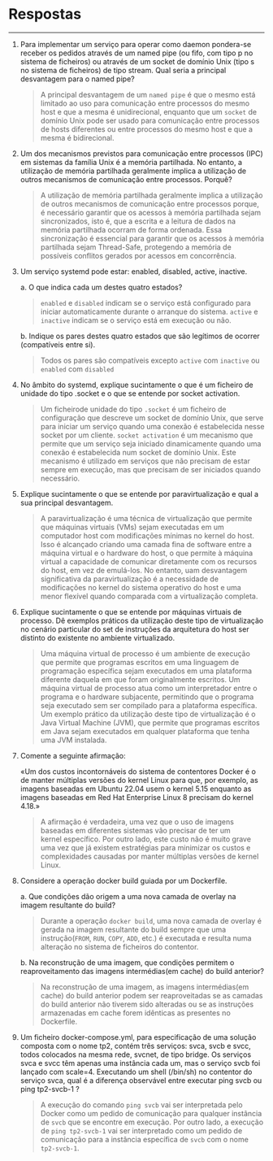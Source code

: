 # Respostas

---

1) Para implementar um serviço para operar como daemon pondera-se receber os pedidos através de um named pipe (ou fifo,
   com tipo p no sistema de ficheiros) ou através de um socket de domínio Unix (tipo s no sistema de ficheiros) de tipo
   stream. Qual seria a principal desvantagem para o named pipe?

   > A principal desvantagem de um `named pipe` é que o mesmo está limitado ao uso para comunicação entre processos do
   > mesmo host e que a mesma é unidirecional, enquanto que um `socket` de domínio Unix pode ser usado para comunicação
   entre processos de hosts
   > diferentes ou entre processos do mesmo host e que a mesma é bidirecional.

2) Um dos mecanismos previstos para comunicação entre processos (IPC) em sistemas da família Unix é a memória
   partilhada. No entanto, a utilização de memória partilhada geralmente implica a utilização de outros mecanismos de
   comunicação entre processos. Porquê?

   > A utilização de memória partilhada geralmente implica a utilização de outros mecanismos de comunicação entre
   > processos porque, é necessário garantir que os acessos à memória partilhada sejam sincronizados, isto é, que a
   > escrita e a leitura de dados na memória partilhada ocorram de forma ordenada. Essa sincronização é essencial para
   > garantir que os acessos à memória partilhada sejam Thread-Safe, protegendo a memória de possíveis conflitos gerados
   > por acessos em concorrência.

3) Um serviço systemd pode estar: enabled, disabled, active, inactive.

   a. O que indica cada um destes quatro estados?
   > `enabled` e `disabled` indicam se o serviço está configurado para iniciar automaticamente durante o arranque do
   > sistema. `active` e `inactive` indicam se o serviço está em execução ou não.

   b. Indique os pares destes quatro estados que são legítimos de ocorrer (compatíveis entre si).
   > Todos os pares são compatíveis excepto `active` com `inactive` ou `enabled` com `disabled`

4) No âmbito do systemd, explique sucintamente o que é um ficheiro de unidade do tipo .socket e o que se entende por
   socket activation.

   > Um ficheirode unidade do tipo `.socket` é um ficheiro de configuração que descreve um socket de domínio Unix, que
   > serve para iniciar um serviço quando uma conexão é estabelecida nesse socket por um cliente. `socket activation` é
   > um mecanismo que permite que um serviço seja iniciado dinamicamente quando uma conexão é estabelecida num socket de
   > domínio Unix. Este mecanismo é utilizado em serviços que não precisam de estar sempre em execução, mas que
   > precisam de ser iniciados quando necessário.

5) Explique sucintamente o que se entende por paravirtualização e qual a sua principal desvantagem.

   > A paravirtualização é uma técnica de virtualização que permite que máquinas virtuais (VMs) sejam executadas em um
   > computador host com modificações mínimas no kernel do host. Isso é alcançado criando uma camada fina de software
   > entre a máquina virtual e o hardware do host, o que permite à máquina virtual a capacidade de comunicar
   > diretamente com os recursos do host, em vez de emulá-los. No entanto, uam desvantagem significativa da
   > paravirtualização é a necessidade de modificações no kernel do sistema operativo do host e uma menor flexível
   > quando comparada com a virtualização completa.

6) Explique sucintamente o que se entende por máquinas virtuais de processo. Dê exemplos práticos da utilização deste
   tipo de virtualização no cenário particular do set de instruções da arquitetura do host ser distinto do existente no
   ambiente virtualizado.

   > Uma máquina virtual de processo é um ambiente de execução que permite que programas escritos em uma linguagem de
   > programação específica sejam executados em uma plataforma diferente daquela em que foram originalmente escritos. Um
   > máquina virtual de processo atua como um interpretador entre o programa e o hardware subjacente, permitindo que o
   > programa seja executado sem ser compilado para a plataforma específica. Um exemplo prático da utilização deste tipo
   > de virtualização é o Java Virtual Machine (JVM), que permite que programas escritos em Java sejam executados em
   > qualquer plataforma que tenha uma JVM instalada.

7) Comente a seguinte afirmação:

   «Um dos custos incontornáveis do sistema de contentores Docker é o de manter múltiplas versões
   do kernel Linux para que, por exemplo, as imagens baseadas em Ubuntu 22.04 usem o kernel 5.15
   enquanto as imagens baseadas em Red Hat Enterprise Linux 8 precisam do kernel 4.18.»

   > A afirmação é verdadeira, uma vez que o uso de imagens baseadas em diferentes sistemas vão precisar de ter um  
   > kernel específico. Por outro lado, este custo não é muito grave uma vez que já existem estratégias para minimizar
   > os custos e complexidades causadas por manter múltiplas versões de kernel Linux.

8) Considere a operação docker build guiada por um Dockerfile.

   a. Que condições dão origem a uma nova camada de overlay na imagem resultante do build?

   > Durante a operação `docker build`, uma nova camada de overlay é gerada na imagem resultante do build sempre que
   > uma instrução(`FROM`, `RUN`, `COPY`, `ADD`, etc.) é executada e resulta numa alteração no sistema de ficheiros do
   > contentor.

   b. Na reconstrução de uma imagem, que condições permitem o reaproveitamento das imagens intermédias(em cache) do
   build anterior?

   > Na reconstrução de uma imagem, as imagens intermédias(em cache) do build anterior podem ser reaproveitadas se
   > as camadas do build anterior não tiverem sido alteradas ou se as instruções armazenadas em cache forem idênticas as
   > presentes no Dockerfile.

9) Um ficheiro docker-compose.yml, para especificação de uma solução composta com o nome tp2, contém três serviços:
   svca, svcb e svcc, todos colocados na mesma rede, svcnet, de tipo bridge. Os serviços svca e svcc têm apenas uma
   instância cada um, mas o serviço svcb foi lançado com scale=4. Executando um shell (/bin/sh) no contentor do serviço
   svca, qual é a diferença observável entre executar ping svcb ou ping tp2-svcb-1 ?

   > A execução do comando `ping svcb` vai ser interpretada pelo Docker como um pedido de comunicação para qualquer
   > instância de `svcb` que se encontre em execução. Por outro lado, a execução de `ping tp2-svcb-1` vai ser
   > interpretado como um pedido de comunicação para a instância específica de `svcb` com o nome `tp2-svcb-1`.


